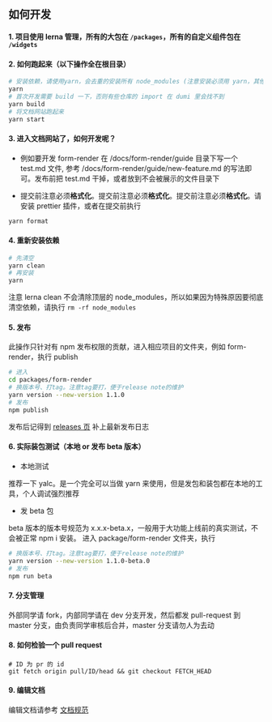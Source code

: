 ## 如何开发

#### 1. 项目使用 lerna 管理，所有的大包在 `/packages`，所有的自定义组件包在 `/widgets`

#### 2. 如何跑起来（以下操作全在根目录）

```sh
# 安装依赖，请使用yarn，会去重的安装所有 node_modules (注意安装必须用 yarn，其他命令无所谓)
yarn
# 首次开发需要 build 一下，否则有些仓库的 import 在 dumi 里会找不到
yarn build
# 将文档网站跑起来
yarn start
```

#### 3. 进入文档网站了，如何开发呢？

- 例如要开发 form-render 在 /docs/form-render/guide 目录下写一个 test.md 文件, 参考 /docs/form-render/guide/new-feature.md 的写法即可。发布前把
  test.md 干掉，或者放到不会被展示的文件目录下

- 提交前注意必须**格式化**。提交前注意必须**格式化**。提交前注意必须**格式化**。请安装 prettier 插件，或者在提交前执行

```sh
yarn format
```

#### 4. 重新安装依赖

```sh
# 先清空
yarn clean
# 再安装
yarn
```


注意 lerna clean 不会清除顶层的 node_modules，所以如果因为特殊原因要彻底清空依赖，请执行 `rm -rf node_modules`

#### 5. 发布

此操作只针对有 npm 发布权限的贡献，进入相应项目的文件夹，例如 form-render，执行 publish

```sh
# 进入
cd packages/form-render
# 换版本号、打tag。注意tag要打，便于release note的维护
yarn version --new-version 1.1.0
# 发布
npm publish
```

发布后记得到 [releases 页](https://github.com/alibaba/x-render/releases/) 补上最新发布日志

#### 6. 实际装包测试（本地 or 发布 beta 版本）

- 本地测试

推荐一下 yalc。是一个完全可以当做 yarn 来使用，但是发包和装包都在本地的工具，个人调试强烈推荐

- 发 beta 包

beta 版本的版本号规范为 x.x.x-beta.x，一般用于大功能上线前的真实测试，不会被正常 npm i 安装。
进入 package/form-render 文件夹，执行

```sh
# 换版本号、打tag。注意tag要打，便于release note的维护
yarn version --new-version 1.1.0-beta.0
# 发布
npm run beta
```

#### 7. 分支管理

外部同学请 fork，内部同学请在 dev 分支开发，然后都发 pull-request 到 master 分支，由负责同学审核后合并，master 分支请勿人为去动

#### 8. 如何检验一个 pull request

```
# ID 为 pr 的 id
git fetch origin pull/ID/head && git checkout FETCH_HEAD
```

#### 9. 编辑文档

编辑文档请参考 [文档规范](https://github.com/alibaba/x-render/wiki/%E6%96%87%E6%A1%A3%E8%A7%84%E8%8C%83)
